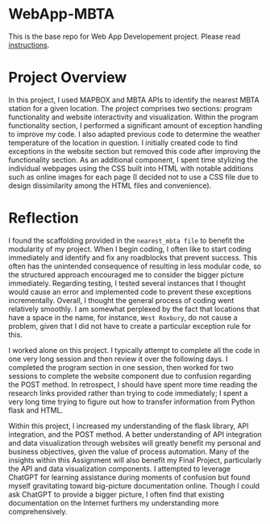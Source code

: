# WebApp-MBTA
 This is the base repo for Web App Developement project. Please read [instructions](instructions.md). 

# Project Overview
In this project, I used MAPBOX and MBTA APIs to identify the nearest MBTA station for a given location. The project comprises two sections: program functionality and website interactivity and visualization. Within the program functionality section, I performed a significant amount of exception handling to improve my code. I also adapted previous code to determine the weather temperature of the location in question. I initially created code to find exceptions in the website section but removed this code after improving the functionality section. As an additional component, I spent time stylizing the individual webpages using the CSS built into HTML with notable additions such as online images for each page (I decided not to use a CSS file due to design dissimilarity among the HTML files and convenience).

# Reflection
I found the scaffolding provided in the `nearest_mbta file` to benefit the modularity of my project. When I begin coding, I often like to start coding immediately and identify and fix any roadblocks that prevent success. This often has the unintended consequence of resulting in less modular code, so the structured approach encouraged me to consider the bigger picture immediately. Regarding testing, I tested several instances that I thought would cause an error and implemented code to prevent these exceptions incrementally. Overall, I thought the general process of coding went relatively smoothly. I am somewhat perplexed by the fact that locations that have a space in the name, for instance, `West Roxbury`, do not cause a problem, given that I did not have to create a particular exception rule for this.

I worked alone on this project. I typically attempt to complete all the code in one very long session and then review it over the following days. I completed the program section in one session, then worked for two sessions to complete the website component due to confusion regarding the POST method. In retrospect, I should have spent more time reading the research links provided rather than trying to code immediately; I spent a very long time trying to figure out how to transfer information from Python flask and HTML.

Within this project, I increased my understanding of the flask library, API integration, and the POST method. A better understanding of API integration and data visualization through websites will greatly benefit my personal and business objectives, given the value of process automation. Many of the insights within this Assignment will also benefit my Final Project, particularly the API and data visualization components. I attempted to leverage ChatGPT for learning assistance during moments of confusion but found myself gravitating toward big-picture documentation online. Though I could ask ChatGPT to provide a bigger picture, I often find that existing documentation on the Internet furthers my understanding more comprehensively.